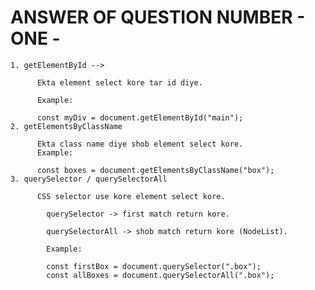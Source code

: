 # ANSWER OF QUESTION NUMBER - ONE - 

    1. getElementById -->

          Ekta element select kore tar id diye.

          Example:

          const myDiv = document.getElementById("main");
    2. getElementsByClassName

          Ekta class name diye shob element select kore.
          Example:

          const boxes = document.getElementsByClassName("box");
    3. querySelector / querySelectorAll

          CSS selector use kore element select kore.

            querySelector -> first match return kore.

            querySelectorAll -> shob match return kore (NodeList).

            Example:

            const firstBox = document.querySelector(".box"); 
            const allBoxes = document.querySelectorAll(".box");




            
